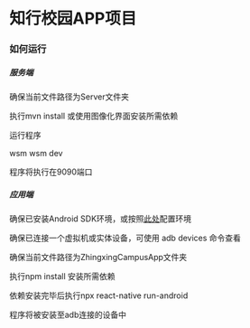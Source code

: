# 知行校园APP项目

### 如何运行

##### 服务端

确保当前文件路径为Server文件夹

执行mvn install 或使用图像化界面安装所需依赖

运行程序

wsm wsm dev

程序将执行在9090端口

##### 应用端

确保已安装Android SDK环境，或按照[此处](https://reactnative.cn/docs/environment-setup)配置环境

确保已连接一个虚拟机或实体设备，可使用 adb devices 命令查看

确保当前文件路径为ZhingxingCampusApp文件夹

执行npm install 安装所需依赖

依赖安装完毕后执行npx react-native run-android

程序将被安装至adb连接的设备中
